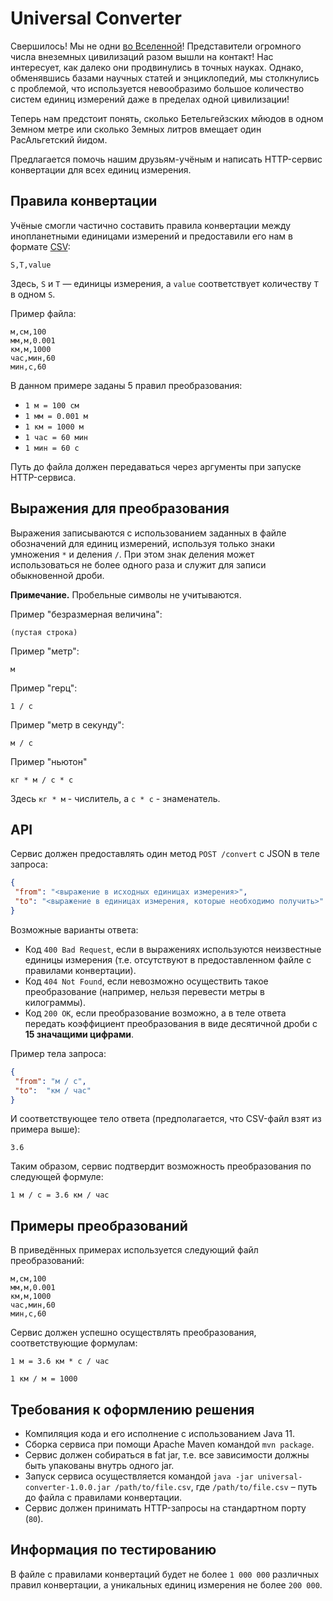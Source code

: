 # Universal Converter
Свершилось! Мы не одни [во Вселенной](https://habr.com/ru/company/skbkontur/blog/518490/)!
Представители огромного числа внеземных цивилизаций разом вышли на контакт!
Нас интересует, как далеко они продвинулись в точных науках.
Однако, обменявшись базами научных статей и энциклопедий, мы столкнулись с проблемой,
что используется невообразимо большое количество систем единиц измерений даже в пределах одной цивилизации!

Теперь нам предстоит понять, сколько Бетельгейзских мйюдов в одном Земном метре
или сколько Земных литров вмещает один РасАльгетский йидом.

Предлагается помочь нашим друзьям-учёным и написать HTTP-сервис конвертации для всех единиц измерения.

## Правила конвертации
Учёные смогли частично составить правила конвертации между инопланетными единицами измерений
и предоставили его нам в формате [CSV](https://en.wikipedia.org/wiki/Comma-separated_values):
```csv
S,T,value
```
Здесь, `S` и `T` — единицы измерения, а `value` соответствует количеству `T` в одном `S`.

Пример файла:
```csv
м,см,100
мм,м,0.001
км,м,1000
час,мин,60
мин,с,60
```
В данном примере заданы 5 правил преобразования:
- `1 м = 100 см`
- `1 мм = 0.001 м`
- `1 км = 1000 м`
- `1 час = 60 мин`
- `1 мин = 60 с`

Путь до файла должен передаваться через аргументы при запуске HTTP-сервиса.

## Выражения для преобразования
Выражения записываются с использованием заданных в файле обозначений для единиц измерений,
используя только знаки умножения `*` и деления `/`.
При этом знак деления может использоваться не более одного раза и служит для записи обыкновенной дроби.

**Примечание.** Пробельные символы не учитываются.

Пример "безразмерная величина":
```text
(пустая строка)
```

Пример "метр":
```text
м
```

Пример "герц":
```text
1 / с
```

Пример "метр в секунду":
```text
м / с
```

Пример "ньютон"
```text
кг * м / с * с
```
Здесь `кг * м` - числитель, а `c * c` - знаменатель.

## API
Сервис должен предоставлять один метод `POST /convert` с JSON в теле запроса: 
```json
{
 "from": "<выражение в исходных единицах измерения>",
 "to": "<выражение в единицах измерения, которые необходимо получить>"
}
```

Возможные варианты ответа:
- Код `400 Bad Request`, если в выражениях используются неизвестные единицы измерения
(т.е. отсутствуют в предоставленном файле с правилами конвертации).
- Код `404 Not Found`, если невозможно осуществить такое преобразование
(например, нельзя перевести метры в килограммы).
- Код `200 OK`, если преобразование возможно,
а в теле ответа передать коэффициент преобразования в виде десятичной дроби с **15 значащими цифрами**.

Пример тела запроса:
```json
{
 "from": "м / с",
 "to":  "км / час"
}
```
И соответствующее тело ответа (предполагается, что CSV-файл взят из примера выше):
```text
3.6
```
Таким образом, сервис подтвердит возможность преобразования по следующей формуле:
```text
1 м / с = 3.6 км / час
```

## Примеры преобразований
В приведённых примерах используется следующий файл преобразований:
```csv
м,см,100
мм,м,0.001
км,м,1000
час,мин,60
мин,с,60
```

Сервис должен успешно осуществлять преобразования, соответствующие формулам:
```text
1 м = 3.6 км * с / час
```
```text
1 км / м = 1000
```

## Требования к оформлению решения
- Компиляция кода и его исполнение c использованием Java 11.
- Сборка сервиса при помощи Apache Maven командой `mvn package`.
- Сервис должен собираться в fat jar, т.е. все зависимости должны быть упакованы внутрь одного jar.
- Запуск сервиса осуществляется командой `java -jar universal-converter-1.0.0.jar /path/to/file.csv`,
где `/path/to/file.csv` – путь до файла с правилами конвертации.
- Сервис должен принимать HTTP-запросы на стандартном порту (`80`).

## Информация по тестированию
В файле с правилами конвертаций будет не более `1 000 000` различных правил конвертации,
а уникальных единиц измерения не более `200 000`.
